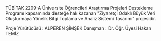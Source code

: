 TÜBİTAK 2209-A Üniversite Öğrencileri Araştırma Projeleri Destekleme Programı kapsamında desteğe hak kazanan "Ziyaretçi Odaklı Büyük Veri Oluşturmaya Yönelik Bilgi Toplama ve Analiz Sistemi Tasarımı" projesidir.


Proje Yürütücüsü : ALPEREN ŞİMŞEK
Danışman : Dr. Öğr. Üyesi Hakan TEMİZ
